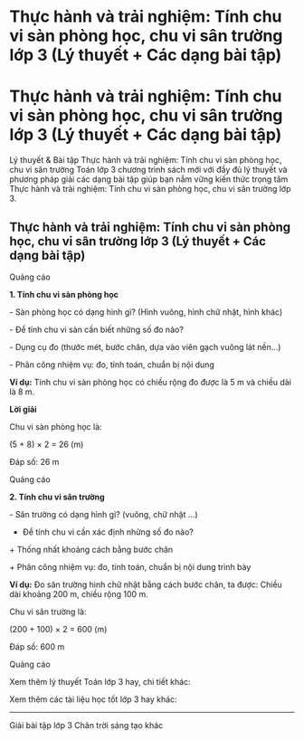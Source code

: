 # Thực hành và trải nghiệm: Tính chu vi sàn phòng học, chu vi sân trường lớp 3 (Lý thuyết + Các dạng bài tập)

# Thực hành và trải nghiệm: Tính chu vi sàn phòng học, chu vi sân trường lớp 3 (Lý thuyết + Các dạng bài tập)

Lý thuyết & Bài tập Thực hành và trải nghiệm: Tính chu vi sàn phòng học, chu vi sân trường Toán lớp 3 chương trình sách mới với đầy đủ lý thuyết và phương pháp giải các dạng bài tập giúp bạn nắm vững kiến thức trọng tâm Thực hành và trải nghiệm: Tính chu vi sàn phòng học, chu vi sân trường lớp 3.

## Thực hành và trải nghiệm: Tính chu vi sàn phòng học, chu vi sân trường lớp 3 (Lý thuyết + Các dạng bài tập)

Quảng cáo

**1\. Tính chu vi sàn phòng học**

\- Sàn phòng học có dạng hình gì? (Hình vuông, hình chữ nhật, hình khác)

\- Để tính chu vi sàn cần biết những số đo nào?

\- Dụng cụ đo (thước mét, bước chân, dựa vào viên gạch vuông lát nền…)

\- Phân công nhiệm vụ: đo, tính toán, chuẩn bị nội dung

**Ví dụ:** Tính chu vi sàn phòng học có chiều rộng đo được là 5 m và chiều dài là 8 m.

**Lời giải**

Chu vi sàn phòng học là:

(5 + 8) × 2 = 26 (m)

Đáp số: 26 m

Quảng cáo

**2\. Tính chu vi sân trường**

\- Sân trường có dạng hình gì? (vuông, chữ nhật …)

- Để tính chu vi cần xác định những số đo nào?

\+ Thống nhất khoảng cách bằng bước chân

\+ Phân công nhiệm vụ: đo, tính toán, chuẩn bị nội dung trình bày

**Ví dụ:** Đo sân trường hình chữ nhật bằng cách bước chân, ta được: Chiều dài khoảng 200 m, chiều rộng 100 m. 

Chu vi sân trường là:

(200 + 100) × 2 = 600 (m)

Đáp số: 600 m

Quảng cáo

Xem thêm lý thuyết Toán lớp 3 hay, chi tiết khác:

Xem thêm các tài liệu học tốt lớp 3 hay khác:

* * *

Giải bài tập lớp 3 Chân trời sáng tạo khác
